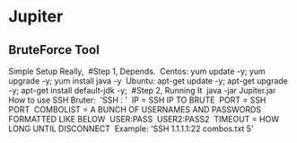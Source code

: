 # Jupiter
BruteForce Tool
--------
Simple Setup Really,&nbsp;
#Step 1, Depends.&nbsp;
Centos: yum update -y; yum upgrade -y; yum install java -y&nbsp;
Ubuntu: apt-get update -y; apt-get upgrade -y; apt-get install default-jdk -y;&nbsp;
#Step 2, Running It&nbsp;
java -jar Jupiter.jar&nbsp;
&nbsp;
How to use SSH Bruter:&nbsp;
'SSH <IP>:<PORT> <COMBOLIST> <TIMEOUT IN SECONDS>'&nbsp;
IP = SSH IP TO BRUTE&nbsp;
PORT = SSH PORT&nbsp;
COMBOLIST = A BUNCH OF USERNAMES AND PASSWORDS FORMATTED LIKE BELOW&nbsp;
USER:PASS&nbsp;
USER2:PASS2&nbsp;
TIMEOUT = HOW LONG UNTIL DISCONNECT&nbsp;
Example: 'SSH 1.1.1.1:22 combos.txt 5'&nbsp;
